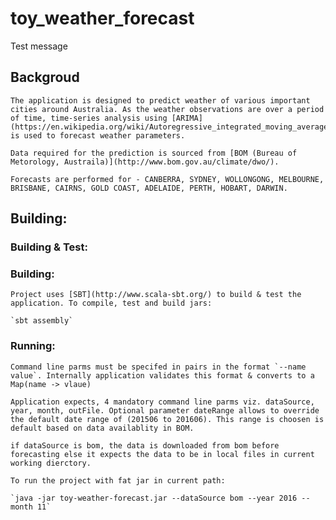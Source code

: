 toy_weather_forecast
============

Test message

Backgroud
---------

	The application is designed to predict weather of various important cities around Australia. As the weather observations are over a period of time, time-series analysis using [ARIMA](https://en.wikipedia.org/wiki/Autoregressive_integrated_moving_average)  is used to forecast weather parameters. 

	Data required for the prediction is sourced from [BOM (Bureau of Metorology, Austraila)](http://www.bom.gov.au/climate/dwo/).

	Forecasts are performed for - CANBERRA, SYDNEY, WOLLONGONG, MELBOURNE, BRISBANE, CAIRNS, GOLD COAST, ADELAIDE, PERTH, HOBART, DARWIN.

Building:
---------
	
### Building & Test:
 
### Building:

 	Project uses [SBT](http://www.scala-sbt.org/) to build & test the application. To compile, test and build jars: 

 	`sbt assembly`

### Running:

	Command line parms must be specifed in pairs in the format `--name value`. Internally application validates this format & converts to a Map(name -> vlaue)

	Application expects, 4 mandatory command line parms viz. dataSource, year, month, outFile. Optional parameter dateRange allows to override the default date range of (201506 to 201606). This range is choosen is default based on data availablity in BOM.

	if dataSource is bom, the data is downloaded from bom before forecasting else it expects the data to be in local files in current working dierctory.

	To run the project with fat jar in current path:

	`java -jar toy-weather-forecast.jar --dataSource bom --year 2016 --month 11`




	

